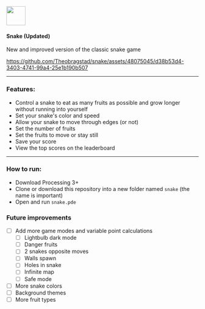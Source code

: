 <img src="https://github.com/Theobragstad/snake-updated/assets/48075045/9860af70-aa5a-4c46-8eec-243e432d3419" width="50">

#### Snake (Updated)

New and improved version of the classic snake game 

https://github.com/Theobragstad/snake/assets/48075045/d38b53d4-3403-4741-99a4-25e1b190b507

___
### Features:
- Control a snake to eat as many fruits as possible and grow longer without running into yourself
- Set your snake's color and speed
- Allow your snake to move through edges (or not)
- Set the number of fruits
- Set the fruits to move or stay still
- Save your score
- View the top scores on the leaderboard
___
### How to run:  
- Download Processing 3+
- Clone or download this repository into a new folder named `snake` (the name is important)
- Open and run `snake.pde`

### Future improvements    
- [ ] Add more game modes and variable point calculations
  - [ ] Lightbulb dark mode
  - [ ] Danger fruits
  - [ ] 2 snakes opposite moves
  - [ ] Walls spawn
  - [ ] Holes in snake
  - [ ] Infinite map
  - [ ] Safe mode
- [ ] More snake colors
- [ ] Background themes
- [ ] More fruit types
